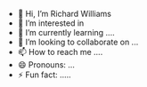 - 👋 Hi, I’m Richard Williams
- 👀 I’m interested in 
- 🌱 I’m currently learning ....
- 💞️ I’m looking to collaborate on ...
- 📫 How to reach me ....
- 😄 Pronouns: ...
- ⚡ Fun fact: .....

<!---
richardwilliams9/richardwilliams9 is a ✨ special ✨ repository because its `README.md` (this file) appears on your GitHub profile.
You can click the Preview link to take a look at your changes.
--->
